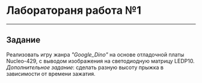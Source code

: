 # Лаборатораня работа №1
***
## Задание
Реализовать игру жанра *"Google_Dino"* на основе отладочной платы Nucleo-429, с выводом изображения на 
светодиодную матрицу LEDP10. 
*Дополнительное задание*: сделать разную высоту прыжка в зависимости от времени зажатия.
